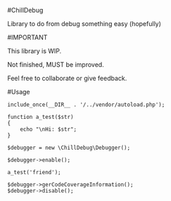 #ChillDebug

Library to do from debug something easy (hopefully)

#IMPORTANT

This library is WIP.

Not finished, MUST be improved.

Feel free to collaborate or give feedback.

#Usage

```
include_once(__DIR__ . '/../vendor/autoload.php');

function a_test($str)
{
    echo "\nHi: $str";
}

$debugger = new \ChillDebug\Debugger();

$debugger->enable();

a_test('friend');

$debugger->gerCodeCoverageInformation();
$debugger->disable();
```